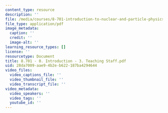 ```yaml
---
content_type: resource
description: ''
file: /media/courses/8-701-introduction-to-nuclear-and-particle-physics-fall-2020/8701-0-introduction-3-teaching-staff.pdf
file_type: application/pdf
image_metadata:
  caption: ''
  credit: ''
  image-alt: ''
learning_resource_types: []
license: ''
resourcetype: Document
title: 8.701 - 0. Introduction - 3. Teaching Staff.pdf
uid: 28da7009-aae9-4b2e-b622-187ba4294644
video_files:
  video_captions_file: ''
  video_thumbnail_file: ''
  video_transcript_file: ''
video_metadata:
  video_speakers: ''
  video_tags: ''
  youtube_id: ''
---
```

